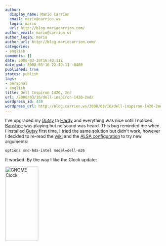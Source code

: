 ```yaml
---
author:
  display_name: Mario Carrion
  email: mario@carrion.ws
  login: mario
  url: http://blog.mariocarrion.com/
author_email: mario@carrion.ws
author_login: mario
author_url: http://blog.mariocarrion.com/
categories:
- english
comments: []
date: 2008-03-16T16:40:11Z
date_gmt: 2008-03-16 22:40:11 -0400
published: true
status: publish
tags:
- personal
- english
title: Dell Inspiron 1420, 2nd
url: /2008/03/16/dell-inspiron-1420-2nd/
wordpress_id: 439
wordpress_url: http://blog.carrion.ws/2008/03/16/dell-inspiron-1420-2nd/
---
```


<p>I've upgraded my <a href="https://wiki.ubuntu.com/GutsyGibbon">Gutsy</a> to <a href="https://wiki.ubuntu.com/HardyHeron">Hardy</a> and everything was nice until I noticed <a href="http://banshee-project.org/">Banshee</a> was playing but no sound was heard. This bug reminded me when I installed <a href="http://blog.carrion.ws/2007/08/03/dell-inspiron-1420/">Gutsy</a> first time, I tried the same solution but didn't work, however I decided to re-read the <a href="https://help.ubuntu.com/community/HdaIntelSoundHowto">wiki</a> and the <a href="http://www.mjmwired.net/kernel/Documentation/sound/alsa/ALSA-Configuration.txt">ALSA configuration</a> to try new arguments:</p>
<p><code bash>options snd-hda-intel model=dell-m26</code></p>
<p>It worked. By the way I like the Clock update:</p>
<p><a href="http://www.flickr.com/photos/mariocarrion/2338201273/" title="GNOME Clock by Mario CarriÃ³n, on Flickr"><img src="http://farm3.static.flickr.com/2303/2338201273_7e6e9ac01d_m.jpg" width="107" height="240" alt="GNOME Clock" /></a></p>
